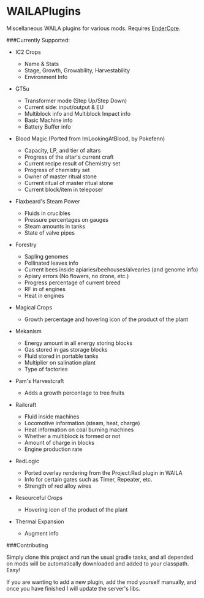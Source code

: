 WAILAPlugins
============

Miscellaneous WAILA plugins for various mods. Requires [EnderCore](http://ci.tterrag.com/job/EnderCore/).

###Currently Supported:

- IC2 Crops
  - Name & Stats
  - Stage, Growth, Growability, Harvestability
  - Environment Info
  
- GT5u
   - Transformer mode (Step Up/Step Down)
   - Current side: input/output & EU
   - Multiblock info and Multiblock Impact info
   - Basic Machine info
   - Battery Buffer info

- Blood Magic (Ported from ImLookingAtBlood, by Pokefenn)
  - Capacity, LP, and tier of altars
  - Progress of the altar's current craft
  - Current recipe result of Chemistry set
  - Progress of chemistry set
  - Owner of master ritual stone
  - Current ritual of master ritual stone
  - Current block/item in teleposer

- Flaxbeard's Steam Power
  - Fluids in crucibles
  - Pressure percentages on gauges
  - Steam amounts in tanks
  - State of valve pipes
  
- Forestry
  - Sapling genomes
  - Pollinated leaves info
  - Current bees inside apiaries/beehouses/alvearies (and genome info)
  - Apiary errors (No flowers, no drone, etc.)
  - Progress percentage of current breed
  - RF in of engines
  - Heat in engines
  
- Magical Crops
  - Growth percentage and hovering icon of the product of the plant
  
- Mekanism
  - Energy amount in all energy storing blocks
  - Gas stored in gas storage blocks
  - Fluid stored in portable tanks
  - Multiplier on salination plant
  - Type of factories
  
- Pam's Harvestcraft
  - Adds a growth percentage to tree fruits
  
- Railcraft
  - Fluid inside machines
  - Locomotive information (steam, heat, charge)
  - Heat information on coal burning machines
  - Whether a multiblock is formed or not
  - Amount of charge in blocks
  - Engine production rate
    
- RedLogic
  - Ported overlay rendering from the Project:Red plugin in WAILA
  - Info for certain gates such as Timer, Repeater, etc.
  - Strength of red alloy wires

- Resourceful Crops
  - Hovering icon of the product of the plant
  
- Thermal Expansion
  - Augment info
  
###Contributing

Simply clone this project and run the usual gradle tasks, and all depended on mods will be automatically downloaded and added to your classpath. Easy!

If you are wanting to add a new plugin, add the mod yourself manually, and once you have finished I will update the server's libs.
